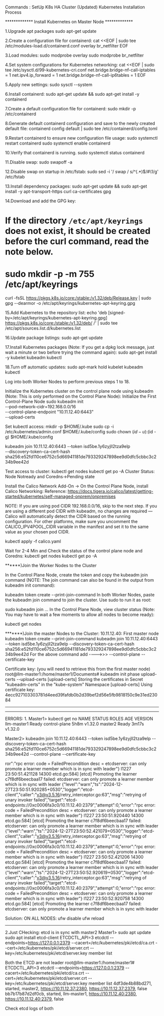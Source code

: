 Commands : SetUp K8s HA Cluster (Updated)
Kubernetes Installation Process


************* Install Kubernetes on Master Node *************

1.Upgrade apt packages
sudo apt-get update

2.Create a configuration file for containerd:
cat <<EOF | sudo tee /etc/modules-load.d/containerd.conf
overlay
br_netfilter
EOF

3.Load modules:
sudo modprobe overlay
sudo modprobe br_netfilter


4.Set system configurations for Kubernetes networking:
cat <<EOF | sudo tee /etc/sysctl.d/99-kubernetes-cri.conf
net.bridge.bridge-nf-call-iptables = 1
net.ipv4.ip_forward = 1
net.bridge.bridge-nf-call-ip6tables = 1
EOF


5.Apply new settings:
sudo sysctl --system

6.Install containerd:
sudo apt-get update && sudo apt-get install -y containerd


7.Create a default configuration file for containerd:
sudo mkdir -p /etc/containerd


8.Generate default containerd configuration and save to the newly created default file:
containerd config default | sudo tee /etc/containerd/config.toml


9.Restart containerd to ensure new configuration file usage:
sudo systemctl restart containerd
sudo systemctl enable containerd


10.Verify that containerd is running.
sudo systemctl status containerd


11.Disable swap:
sudo swapoff -a


12.Disable swap on startup in /etc/fstab:
sudo sed -i '/ swap / s/^\(.*\)$/#\1/g' /etc/fstab


13.Install dependency packages:
  sudo apt-get update && sudo apt-get install -y apt-transport-https curl ca-certificates gpg

14.Download and add the GPG key:
# If the directory `/etc/apt/keyrings` does not exist, it should be created before the curl command, read the note below.
# sudo mkdir -p -m 755 /etc/apt/keyrings
curl -fsSL https://pkgs.k8s.io/core:/stable:/v1.32/deb/Release.key | sudo gpg --dearmor -o /etc/apt/keyrings/kubernetes-apt-keyring.gpg


15.Add Kubernetes to the repository list:
echo 'deb [signed-by=/etc/apt/keyrings/kubernetes-apt-keyring.gpg] https://pkgs.k8s.io/core:/stable:/v1.32/deb/ /' | sudo tee /etc/apt/sources.list.d/kubernetes.list


16.Update package listings:
sudo apt-get update


17.Install Kubernetes packages (Note: If you get a dpkg lock message, just wait a minute or two before trying the command again):
sudo apt-get install -y kubelet kubeadm kubectl

18.Turn off automatic updates:
sudo apt-mark hold kubelet kubeadm kubectl


Log into both Worker Nodes to perform previous steps 1 to 18.

Initialize the Kubernetes cluster on the control plane node using kubeadm (Note: This is only performed on the Control Plane Node):
Initialize the First Control-Plane Node
sudo kubeadm init \
  --pod-network-cidr=192.168.0.0/16 \
  --control-plane-endpoint "10.11.12.40:6443" \
  --upload-certs 

Set kubectl access:
  mkdir -p $HOME/.kube
  sudo cp -i /etc/kubernetes/admin.conf $HOME/.kube/config
  sudo chown $(id -u):$(id -g) $HOME/.kube/config

kubeadm join 10.11.12.40:6443 --token isd5be.1y6zyjll2tza9elp \
	--discovery-token-ca-cert-hash sha256:e52fd110ce6752c5d66941181de793329247898ee9d0dfc5cbbc3c234b9ee42d 


Test access to cluster:
kubectl get nodes
kubectl get po -A 
Cluster Status: Node Notready and Coredns->Pending state

Install the Calico Network Add-On -> On the Control Plane Node, install Calico Networking:
Reference: https://docs.tigera.io/calico/latest/getting-started/kubernetes/self-managed-onprem/onpremises

NOTE: If you are using pod CIDR 192.168.0.0/16, skip to the next step. If you are using a different pod CIDR with kubeadm, no changes are required — Calico will automatically detect the CIDR based on the running configuration. For other platforms, make sure you uncomment the CALICO_IPV4POOL_CIDR variable in the manifest and set it to the same value as your chosen pod CIDR.

kubectl apply -f calico.yaml


Wait for 2-4 Min and Check the status of the control plane node and Coredns:
kubectl get nodes
kubectl get po -A

******)Join the Worker Nodes to the Cluster

In the Control Plane Node, create the token and copy the kubeadm join command (NOTE: The join command can also be found in the output from kubeadm init command):

kubeadm token create --print-join-command
In both Worker Nodes, paste the kubeadm join command to join the cluster. Use sudo to run it as root:

sudo kubeadm join ...
In the Control Plane Node, view cluster status (Note: You may have to wait a few moments to allow all nodes to become ready):

kubectl get nodes


*******)Join the master Nodes to the Cluster: 10.11.12.40: First master node
kubeadm token create --print-join-command
	kubeadm join 10.11.12.40:6443 --token isd5be.1y6zyjll2tza9elp --discovery-token-ca-cert-hash sha256:e52fd110ce6752c5d66941181de793329247898ee9d0dfc5cbbc3c234b9ee42d 
For the above command add ---->>> --control-plane --certificate-key <certificate-key>

Certificate key: <certificate-key> (you will need to retrieve this from the first master node)
root@llm-master1:/home/master1/Documents# kubeadm init phase upload-certs --upload-certs
[upload-certs] Storing the certificates in Secret "kubeadm-certs" in the "kube-system" Namespace
[upload-certs] Using certificate key:
4ecc927103303781d4eed39fafdb0b2d39bef2d56e5fb9818150c9e31ed23084

______________________________________________________________________________________________________________________________________________________________________________________________________
************************************************************************************************************************************************************************************
ERRORS:
1.
Master1>
kubectl get no
NAME          STATUS   ROLES           AGE     VERSION
llm-master1   Ready    control-plane   5h8m    v1.32.0
master2       Ready    <none>          3m17s   v1.32.0

Master2> kubeadm join 10.11.12.40:6443 --token isd5be.1y6zyjll2tza9elp --discovery-token-ca-cert-hash sha256:e52fd110ce6752c5d66941181de793329247898ee9d0dfc5cbbc3c234b9ee42d --control-plane --certificate-key <certificate-key>

ror":"rpc error: code = FailedPrecondition desc = etcdserver: can only promote a learner member which is in sync with leader"}
I1227 23:50:51.421128   14300 etcd.go:584] [etcd] Promoting the learner c7f8df6beecbaa17 failed: etcdserver: can only promote a learner member which is in sync with leader
{"level":"warn","ts":"2024-12-27T23:50:51.920285+0530","logger":"etcd-client","caller":"v3@v3.5.16/retry_interceptor.go:63","msg":"retrying of unary invoker failed","target":"etcd-endpoints://0xc0006fa3c0/10.11.12.40:2379","attempt":0,"error":"rpc error: code = FailedPrecondition desc = etcdserver: can only promote a learner member which is in sync with leader"}
I1227 23:50:51.920440   14300 etcd.go:584] [etcd] Promoting the learner c7f8df6beecbaa17 failed: etcdserver: can only promote a learner member which is in sync with leader
{"level":"warn","ts":"2024-12-27T23:50:52.421079+0530","logger":"etcd-client","caller":"v3@v3.5.16/retry_interceptor.go:63","msg":"retrying of unary invoker failed","target":"etcd-endpoints://0xc0006fa3c0/10.11.12.40:2379","attempt":0,"error":"rpc error: code = FailedPrecondition desc = etcdserver: can only promote a learner member which is in sync with leader"}
I1227 23:50:52.421206   14300 etcd.go:584] [etcd] Promoting the learner c7f8df6beecbaa17 failed: etcdserver: can only promote a learner member which is in sync with leader
{"level":"warn","ts":"2024-12-27T23:50:52.920619+0530","logger":"etcd-client","caller":"v3@v3.5.16/retry_interceptor.go:63","msg":"retrying of unary invoker failed","target":"etcd-endpoints://0xc0006fa3c0/10.11.12.40:2379","attempt":0,"error":"rpc error: code = FailedPrecondition desc = etcdserver: can only promote a learner member which is in sync with leader"}
I1227 23:50:52.920758   14300 etcd.go:584] [etcd] Promoting the learner c7f8df6beecbaa17 failed: etcdserver: can only promote a learner member which is in sync with leader



Solution:
ON ALL NODES: 
ufw disable
ufw reload 

**************************************************************************************************
2.Just CHecking: etcd is in sync with master2
Master1>
sudo apt update
sudo apt install etcd-client
ETCDCTL_API=3 etcdctl --endpoints=https://127.0.0.1:2379   --cacert=/etc/kubernetes/pki/etcd/ca.crt   --cert=/etc/kubernetes/pki/etcd/server.crt   --key=/etc/kubernetes/pki/etcd/server.key   member list

Both the ETCD are not leader
root@llm-master1:/home/master1# ETCDCTL_API=3 etcdctl --endpoints=https://127.0.0.1:2379   --cacert=/etc/kubernetes/pki/etcd/ca.crt   --cert=/etc/kubernetes/pki/etcd/server.crt   --key=/etc/kubernetes/pki/etcd/server.key   member list
4df3de4b88bd271, started, master2, https://10.11.12.37:2380, https://10.11.12.37:2379, false
bb7b17b87d2df0cb, started, llm-master1, https://10.11.12.40:2380, https://10.11.12.40:2379, false

Check etcd logs of both



